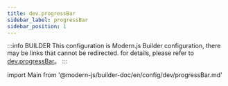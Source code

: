 ```yaml
---
title: dev.progressBar
sidebar_label: progressBar
sidebar_position: 1
---
```


:::info BUILDER
This configuration is Modern.js Builder configuration, there may be links that cannot be redirected. for details, please refer to [dev.progressBar](https://modernjs.dev/builder/zh/api/config-dev.html#dev-progressbar)。
:::

import Main from '@modern-js/builder-doc/en/config/dev/progressBar.md'

<Main />
